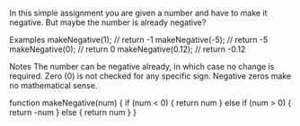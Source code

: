 In this simple assignment you are given a number and have to make it negative. But maybe the number is already negative?

Examples
makeNegative(1);    // return -1
makeNegative(-5);   // return -5
makeNegative(0);    // return 0
makeNegative(0.12); // return -0.12

Notes
The number can be negative already, in which case no change is required.
Zero (0) is not checked for any specific sign. Negative zeros make no mathematical sense.

function makeNegative(num) {
  if (num < 0) {
    return num
  } else if (num > 0) {
    return -num
  } else {
    return num
  }
}